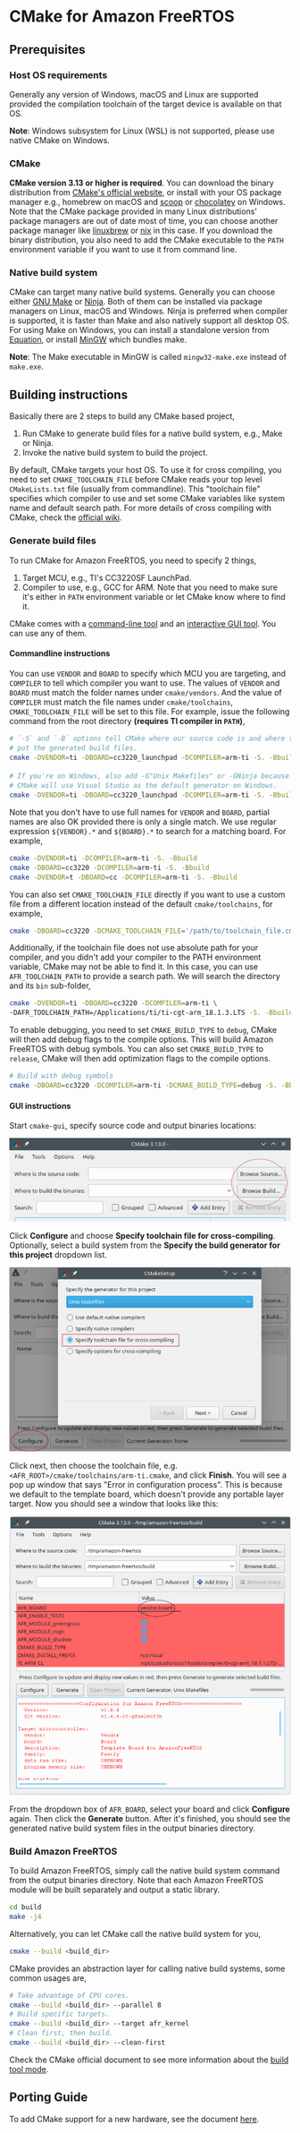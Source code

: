 # CMake for Amazon FreeRTOS

## Prerequisites

### Host OS requirements

Generally any version of Windows, macOS and Linux are supported provided the compilation toolchain
of the target device is available on that OS.

**Note**: Windows subsystem for Linux (WSL) is not supported, please use native CMake on Windows.

### CMake

**CMake version 3.13 or higher is required**. You can download the binary distribution from
[CMake's official website](https://cmake.org/download/), or install with your OS package manager
e.g., homebrew on macOS and [scoop](https://scoop.sh/) or [chocolatey](https://chocolatey.org/) on
Windows. Note that the CMake package provided in many Linux distributions' package managers are out
of date most of time, you can choose another package manager like [linuxbrew](http://linuxbrew.sh/)
or [nix](https://nixos.org/nix/) in this case. If you download the binary distribution, you also
need to add the CMake executable to the `PATH` environment variable if you want to use it from
command line.

### Native build system

CMake can target many native build systems. Generally you can choose either [GNU Make](
https://www.gnu.org/software/make) or [Ninja](https://github.com/ninja-build/ninja/releases). Both
of them can be installed via package managers on Linux, macOS and Windows. Ninja is preferred when
compiler is supported, it is faster than Make and also natively support all desktop OS. For using
Make on Windows, you can install a standalone version from [Equation](
http://www.equation.com/servlet/equation.cmd?fa=make), or install [MinGW](
https://sourceforge.net/projects/mingw-w64/files) which bundles make.

**Note**: The Make executable in MinGW is called `mingw32-make.exe` instead of `make.exe`.

## Building instructions

Basically there are 2 steps to build any CMake based project,

1. Run CMake to generate build files for a native build system, e.g., Make or Ninja.
1. Invoke the native build system to build the project.

By default, CMake targets your host OS. To use it for cross compiling, you need to set
`CMAKE_TOOLCHAIN_FILE` before CMake reads your top level `CMakeLists.txt` file (usually from
commandline). This "toolchain file" specifies which compiler to use and set some CMake variables
like system name and default search path. For more details of cross compiling with CMake, check
the [official wiki](https://gitlab.kitware.com/cmake/community/wikis/doc/cmake/CrossCompiling).

### Generate build files

To run CMake for Amazon FreeRTOS, you need to specify 2 things,

1. Target MCU, e.g., TI's CC3220SF LaunchPad.
1. Compiler to use, e.g., GCC for ARM. Note that you need to make sure it's either in `PATH`
   environment variable or let CMake know where to find it.

CMake comes with a [command-line tool](https://cmake.org/cmake/help/latest/manual/cmake.1.html) and
an [interactive GUI tool](https://cmake.org/cmake/help/latest/manual/cmake-gui.1.html). You can use
any of them.

#### Commandline instructions

You can use `VENDOR` and `BOARD` to specify which MCU you are targeting, and `COMPILER` to tell
which compiler you want to use. The values of `VENDOR` and `BOARD` must match the folder names under
`cmake/vendors`. And the value of `COMPILER` must match the file names under `cmake/toolchains`,
`CMAKE_TOOLCHAIN_FILE` will be set to this file. For example, issue the following command from the
root directory **(requires TI compiler in `PATH`)**,

```sh
# `-S` and `-B` options tell CMake where our source code is and where to
# put the generated build files.
cmake -DVENDOR=ti -DBOARD=cc3220_launchpad -DCOMPILER=arm-ti -S. -Bbuild

# If you're on Windows, also add -G"Unix Makefiles" or -GNinja because
# CMake will use Visual Studio as the default generator on Windows.
cmake -DVENDOR=ti -DBOARD=cc3220_launchpad -DCOMPILER=arm-ti -S. -Bbuild -GNinja
```

Note that you don't have to use full names for `VENDOR` and `BOARD`, partial names are also OK
provided there is only a single match. We use regular expression `${VENDOR}.*` and `${BOARD}.*` to
search for a matching board. For example,

```sh
cmake -DVENDOR=ti -DCOMPILER=arm-ti -S. -Bbuild
cmake -DBOARD=cc3220 -DCOMPILER=arm-ti -S. -Bbuild
cmake -DVENDOR=t -DBOARD=cc -DCOMPILER=arm-ti -S. -Bbuild
```

You can also set `CMAKE_TOOLCHAIN_FILE` directly if you want to use a custom file from a
different location instead of the default `cmake/toolchains`, for example,

```sh
cmake -DBOARD=cc3220 -DCMAKE_TOOLCHAIN_FILE='/path/to/toolchain_file.cmake' -S. -Bbuild
```

Additionally, if the toolchain file does not use absolute path for your compiler, and you didn't
add your compiler to the PATH environment variable, CMake may not be able to find it. In this case,
you can use `AFR_TOOLCHAIN_PATH` to provide a search path. We will search the directory and its
`bin` sub-folder,

```sh
cmake -DVENDOR=ti -DBOARD=cc3220 -DCOMPILER=arm-ti \
-DAFR_TOOLCHAIN_PATH=/Applications/ti/ti-cgt-arm_18.1.3.LTS -S. -Bbuild
```

To enable debugging, you need to set `CMAKE_BUILD_TYPE` to `debug`, CMake will then add debug flags
to the compile options. This will build Amazon FreeRTOS with debug symbols. You can also set
`CMAKE_BUILD_TYPE` to `release`, CMake will then add optimization flags to the compile options.

```sh
# Build with debug symbols
cmake -DBOARD=cc3220 -DCOMPILER=arm-ti -DCMAKE_BUILD_TYPE=debug -S. -Bbuild
```

#### GUI instructions

Start `cmake-gui`, specify source code and output binaries locations:

<img src="doc/img/cmake-1.png" alt="CMake main window"/>

Click **Configure** and choose **Specify toolchain file for cross-compiling**. Optionally, select a
build system from the **Specify the build generator for this project**
dropdown list.

<img src="doc/img/cmake-2.png" alt="CMake main window"/>

Click next, then choose the toolchain file, e.g. `<AFR_ROOT>/cmake/toolchains/arm-ti.cmake`, and
click **Finish**. You will see a pop up window that says "Error in configuration process". This is
because we default to the template board, which doesn't provide any portable layer target. Now you
should see a window that looks like this:

<img src="doc/img/cmake-3.png" alt="CMake main window"/>

From the dropdown box of `AFR_BOARD`, select your board and click **Configure** again. Then click
the **Generate** button. After it's finished, you should see the generated native build system files
in the output binaries directory.

### Build Amazon FreeRTOS

To build Amazon FreeRTOS, simply call the native build system command from the output binaries
directory. Note that each Amazon FreeRTOS module will be built separately and output a static
library.

```sh
cd build
make -j4
```

Alternatively, you can let CMake call the native build system for you,

```sh
cmake --build <build_dir>
```

CMake provides an abstraction layer for calling native build systems, some common usages are,

```sh
# Take advantage of CPU cores.
cmake --build <build_dir> --parallel 8
# Build specific targets.
cmake --build <build_dir> --target afr_kernel
# Clean first, then build.
cmake --build <build_dir> --clean-first
```

Check the CMake official document to see more information about the [build tool mode](
https://cmake.org/cmake/help/latest/manual/cmake.1.html#build-tool-mode).

## Porting Guide

To add CMake support for a new hardware, see the document [here](doc/porting_guide.md).
